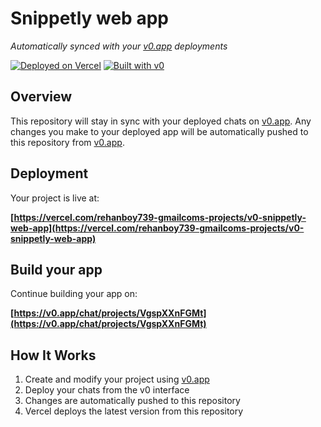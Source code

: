 # Snippetly web app

*Automatically synced with your [v0.app](https://v0.app) deployments*

[![Deployed on Vercel](https://img.shields.io/badge/Deployed%20on-Vercel-black?style=for-the-badge&logo=vercel)](https://vercel.com/rehanboy739-gmailcoms-projects/v0-snippetly-web-app)
[![Built with v0](https://img.shields.io/badge/Built%20with-v0.app-black?style=for-the-badge)](https://v0.app/chat/projects/VgspXXnFGMt)

## Overview

This repository will stay in sync with your deployed chats on [v0.app](https://v0.app).
Any changes you make to your deployed app will be automatically pushed to this repository from [v0.app](https://v0.app).

## Deployment

Your project is live at:

**[https://vercel.com/rehanboy739-gmailcoms-projects/v0-snippetly-web-app](https://vercel.com/rehanboy739-gmailcoms-projects/v0-snippetly-web-app)**

## Build your app

Continue building your app on:

**[https://v0.app/chat/projects/VgspXXnFGMt](https://v0.app/chat/projects/VgspXXnFGMt)**

## How It Works

1. Create and modify your project using [v0.app](https://v0.app)
2. Deploy your chats from the v0 interface
3. Changes are automatically pushed to this repository
4. Vercel deploys the latest version from this repository
